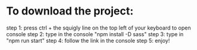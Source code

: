 # To download the project:
step 1: press ctrl + the squigly line on the top left of your keyboard to open console
step 2: type in the console "npm install -D sass"
step 3: type in "npm run start"
step 4: follow the link in the console
step 5: enjoy!

 


 
